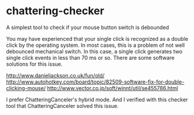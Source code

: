 # chattering-checker
A simplest tool to check if your mouse button switch is debounded

You may have experienced that your single click is recognized as a double click by the operating system.
In most cases, this is a problem of not well debounced mechanical switch.
In this case, a single click generates two single click events in less than 70 ms or so.
There are some software solutions for this issue.

http://www.danieljackson.co.uk/fun/old/
http://www.autohotkey.com/board/topic/82509-software-fix-for-double-clicking-mouse/
http://www.vector.co.jp/soft/winnt/util/se455786.html

I prefer ChatteringCanceler's hybrid mode.
And I verified with this checker tool that ChatteringCanceler solved this issue.
